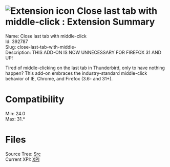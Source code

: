 # ![Extension icon](https://addons.thunderbird.net/static/img/addon-icons/tabs-64.png) Close last tab with middle-click : Extension Summary

Name: Close last tab with middle-click  
Id: 392787  
Slug: close-last-tab-with-middle-  
Description: THIS ADD-ON IS NOW UNNECESSARY FOR FIREFOX 31 AND UP!

Tired of middle-clicking on the last tab in Thunderbird, only to have nothing happen? This add-on embraces the industry-standard middle-click behavior of IE, Chrome, and Firefox (3.6- and 31+).
  

# Compatibility
Min: 24.0  
Max: 31.*  

# Files

Source Tree: [Src](C:/Dev/Thunderbird/ThunderKdB/xall/xOther/392787-close-last-tab-with-middle-/src)  
Current XPI: [XPI](C:/Dev/Thunderbird/ThunderKdB/xall/xOther/392787-close-last-tab-with-middle-/xpi)  



